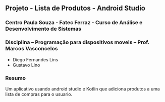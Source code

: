 ## Projeto - Lista de Produtos - Android Studio
### Centro Paula Souza - Fatec Ferraz - Curso de Análise e Desenvolvimento de Sistemas
### Disciplina – Programação para dispositivos moveis – Prof. Marcos Vasconcelos

- Diego Fernandes Lins
- Gustavo Lino

### Resumo
Um aplicativo usando android studio e Kotlin que adiciona produtos a uma lista de compras para o usuario.

